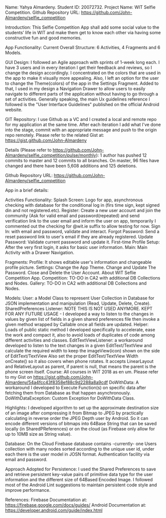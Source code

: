 Name: Yahya Almardeny.
Student ID: 20072732.
Project Name: WIT Selfie Competition.
Github Repository URL: https://github.com/John-Almardeny/selfie_competition


Introduction:
This Selfie Competition App shall add some social value to the students’ life in WIT and make them get to know each other via having some constructive fun and good memories.

App Functionality:
Current Overall Structure: 6 Activities, 4 Fragments and 6 Models.

GUI Design:
I followed an Agile approach with sprints of 1-week long each. I have 3 users and in every iteration I get their feedback and reviews, so I change the design accordingly.
I concentrated on the colors that are used in the app to make it visually more appealing. Also, I left an option for the user to change the Theme(colors) of the app in the Settings Fragment.
Added to that, I used in my design a Navigation Drawer to allow users to easily navigate to different parts of the application without having to go through a set of activities.
Generally speaking, the main Ux guidelines reference I followed is the "User Interface Guidelines" published on the official Android website.


GIT Repository:
I use Github as a VC and I created a local and remote repo for my application at the same time. After each iteration I add what I've done into the stage, commit with an appropriate message and push to the origin repo remotely.
Please refer to the related Gist at: https://gist.github.com/John-Almardeny

Details (Please refer to https://github.com/John-Almardeny/selfie_competition/pulse/monthly):
1 author has pushed 12 commits to master and 12 commits to all branches. 
On master, 96 files have changed and there have been 5,608 additions and 125 deletions.

Github Repository URL: https://github.com/John-Almardeny/selfie_competition


App in a brief details:

Activities Functionality:
Splash Screen: Logo for app, asynchronous checking with database for the conditional log in (firs time sign, kept signed din and not registered.etc).
Register: Create a new user account and join the community (Ask for valid email and password(repeated) and send verification link to the user email and inform the user on app, temporarily I commented out the checking for @wit.ie suffix to allow testing for now.
Sign In: with email and password, validate and interact.
Forgot Password: Send a reset password link to user's email if they are already registered.
Update Password: Validate current password and update it.
First-time Profile Setup: After the very first login, it asks for basic user information.
Main: Main Activity with a Drawer Navigation.

Fragments:
Profile: It shows editable user's information and changeable profile picture.
Settings: Change the App Theme. Change and Update The Password. Close and Delete the User Account. About WIT Seflie Competition App.
Competition: TO-DO in CA2 with additional DB Collections and Nodes.
Gallery: TO-DO in CA2 with additional DB Collections and Nodes.

Models:
User: a Model Class to represent User Collection in Database for JSON implementation and manipulation (Read, Update, Delete, Create).
SharedPreferences Listener: NOTE THIS IS NOT USED ANYMORE. KEPT FOR ANY FUTURE USAGE - I developed a way to listen to the changes in values by given list of fields in a given shared preferences file then invoke a given method wrapped by Callable once all fields are updated.
Helper: Loads of public static method I developed specifically to accelerate, ease the work and compact it, also to avoid loads of duplicates of code among different activities and classes.
EditTextViewListener: a workaround developed to listen to the text changes in a given EditText/TextView and calculate the required width to keep the imageView(icon) shown on the side of EditText/TextView Also set the proper EditText/TextView Width onCreate() so it also covers when phone rotates. It accepts LinearLayout and RelativeLayout as parent, if parent is null, that means the parent is the phone screen itself.
Course: All courses in WIT 2018 as en um. Please refer to my Gist on https://gist.github.com/John-Almardeny/54a4fcc43f8358ef88c9d2288a8a9cdf
DoWithData: A workaround I developed to Execute Function(s) on specific data after fetching them from Database as that happen asynchronously.
DoWithDataException: Custom Exception for DoWithData Class.

Highlights:
I developed algorithm to set up the approximate destination size of an image after compressing it from Bitmap to JPEG by practically calculating in reverse order the JPEG Depth user by Android. So it can encode different versions of bitmaps into 64Base String that can be saved locally (in SharedPReferences) or on the cloud (as Firebase only allow for up to 10MB size as String value).


Database:
On the Cloud Firebase database contains -currently- one Users collection with many nodes sorted according to the unique user id, under each there is the user model in JOSN format.
Authentication facility via email and password.



Approach Adopted for Persistence:
I used the Shared Preferences to save and retrieve persistent key-value pairs of primitive data type for the user information and the different size of 64Based Encoded Image.
I followed most of the Android Lint suggestions to maintain persistent code style and improve performance.


References:
Firebase Documentation at: https://firebase.google.com/docs/guides/
Android Documentation at: https://developer.android.com/guide/index.html


